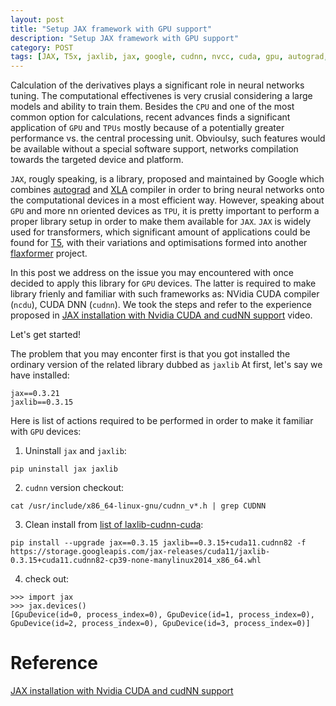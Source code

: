 ```yaml
---
layout: post
title: "Setup JAX framework with GPU support"
description: "Setup JAX framework with GPU support"
category: POST
tags: [JAX, T5x, jaxlib, jax, google, cudnn, nvcc, cuda, gpu, autograd, xla, flaxformer, google-research, nvidia]
---
```


Calculation of the derivatives plays a significant role in neural networks tuning. 
The computational effectivenes is very crusial considering a large models and ability to train them.
Besides the `CPU` and one of the most common option for calculations, recent advances finds a significant application of `GPU` and `TPUs`
mostly because of a potentially greater performance vs. the central processing unit.
Obvioulsy, such features would be available without a special software support, networks compilation towards the targeted device and platform.

<!--more-->

`JAX`, rougly speaking, is a library, proposed and maintained by Google which combines 
[autograd](https://github.com/hips/autograd)
and [XLA](https://www.tensorflow.org/xla) 
compiler in order to bring neural networks  onto the computational devices in a most efficient way.
However, speaking about `GPU` and more nn oriented devices as `TPU`, it is pretty important to perform a proper library setup in order to 
make them available for `JAX`.
`JAX` is widely used for transformers, which significant amount of applications could be found for 
[T5](https://github.com/google-research/t5x), with their variations and optimisations formed into another 
[flaxformer](https://github.com/google/flaxformer) project.

In this post we address on the issue you may encountered with once decided to apply this library for `GPU` devices.
The latter is required to make library frienly and familiar with such frameworks as: NVidia CUDA compiler (`ncdu`), CUDA DNN (`cudnn`).
We took the steps and refer to the experience proposed in [JAX installation with Nvidia CUDA and cudNN support](https://www.youtube.com/watch?v=auksaSl8jlM) video.

Let's get started!

The problem that you may enconter first is that you got installed the ordinary version of the related library dubbed as `jaxlib`
At first, let's say we have installed:
```
jax==0.3.21
jaxlib==0.3.15
```
Here is list of actions required to be performed in order to make it familiar with `GPU` devices:

1. Uninstall `jax` and `jaxlib`:
```
pip uninstall jax jaxlib
```
2. `cudnn` version checkout:
```
cat /usr/include/x86_64-linux-gnu/cudnn_v*.h | grep CUDNN
```
3. Clean install from [list of laxlib-cudnn-cuda](https://storage.googleapis.com/jax-releases/jax_cuda_releases.html):
```
pip install --upgrade jax==0.3.15 jaxlib==0.3.15+cuda11.cudnn82 -f https://storage.googleapis.com/jax-releases/cuda11/jaxlib-0.3.15+cuda11.cudnn82-cp39-none-manylinux2014_x86_64.whl
```
4. check out:
```
>>> import jax
>>> jax.devices()
[GpuDevice(id=0, process_index=0), GpuDevice(id=1, process_index=0), GpuDevice(id=2, process_index=0), GpuDevice(id=3, process_index=0)]
```

# Reference

[JAX installation with Nvidia CUDA and cudNN support](https://www.youtube.com/watch?v=auksaSl8jlM)
